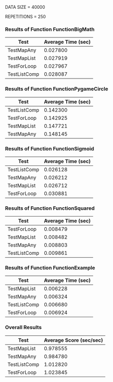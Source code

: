 DATA SIZE = 40000

REPETITIONS = 250


### Results of Function FunctionBigMath

|             Test             |      Average Time (sec)      |
|------------------------------|------------------------------|
|TestMapAny                    |0.027800                      |
|TestMapList                   |0.027919                      |
|TestForLoop                   |0.027967                      |
|TestListComp                  |0.028087                      |

### Results of Function FunctionPygameCircle

|             Test             |      Average Time (sec)      |
|------------------------------|------------------------------|
|TestListComp                  |0.142300                      |
|TestForLoop                   |0.142925                      |
|TestMapList                   |0.147721                      |
|TestMapAny                    |0.148145                      |

### Results of Function FunctionSigmoid

|             Test             |      Average Time (sec)      |
|------------------------------|------------------------------|
|TestListComp                  |0.026128                      |
|TestMapAny                    |0.026212                      |
|TestMapList                   |0.026712                      |
|TestForLoop                   |0.030881                      |

### Results of Function FunctionSquared

|             Test             |      Average Time (sec)      |
|------------------------------|------------------------------|
|TestForLoop                   |0.008479                      |
|TestMapList                   |0.008482                      |
|TestMapAny                    |0.008803                      |
|TestListComp                  |0.009861                      |

### Results of Function FunctionExample

|             Test             |      Average Time (sec)      |
|------------------------------|------------------------------|
|TestMapList                   |0.006228                      |
|TestMapAny                    |0.006324                      |
|TestListComp                  |0.006680                      |
|TestForLoop                   |0.006924                      |
### Overall Results

|             Test             |    Average Score (sec/sec)   |
|------------------------------|------------------------------|
|TestMapList                   |0.978555                      |
|TestMapAny                    |0.984780                      |
|TestListComp                  |1.012820                      |
|TestForLoop                   |1.023845                      |
